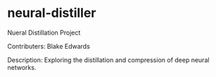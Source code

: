 # neural-distiller
Nueral Distillation Project

Contributers: Blake Edwards

Description:
Exploring the distillation and compression of deep neural networks.
